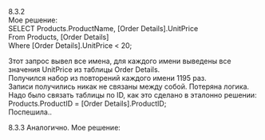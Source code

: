 
8.3.2  
Мое решение:  
SELECT Products.ProductName, [Order Details].UnitPrice    
From Products, [Order Details]  
Where [Order Details].UnitPrice < 20;  

  Зтот запрос вывел все имена, для каждого имени выведены все    
  значения UnitPrice из таблицы Order Details.  
  Получился набор из повторений каждого имени 1195 раз.  
  Записи получились никак не связаны между собой. Потеряна логика.      
  Надо было связать таблицы по ID, как это сделано в эталонно решении:  
  Products.ProductID = [Order Details].ProductID;  
 Поспешила..  

 8.3.3
Аналогично.
Мое решение:
